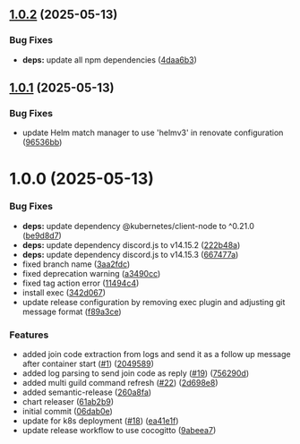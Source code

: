 ## [1.0.2](https://github.com/floryn08/valheim-server-discord-bot/compare/v1.0.1...v1.0.2) (2025-05-13)


### Bug Fixes

* **deps:** update all npm dependencies ([4daa6b3](https://github.com/floryn08/valheim-server-discord-bot/commit/4daa6b3abd1b833cc3f664a69a4a6b9875b2d448))

## [1.0.1](https://github.com/floryn08/valheim-server-discord-bot/compare/v1.0.0...v1.0.1) (2025-05-13)


### Bug Fixes

* update Helm match manager to use 'helmv3' in renovate configuration ([96536bb](https://github.com/floryn08/valheim-server-discord-bot/commit/96536bbf51ab5f48d6074977ce1c2eab0fa8ba8b))

# 1.0.0 (2025-05-13)


### Bug Fixes

* **deps:** update dependency @kubernetes/client-node to ^0.21.0 ([be9d8d7](https://github.com/floryn08/valheim-server-discord-bot/commit/be9d8d742e575291a124f98791e8508daac31130))
* **deps:** update dependency discord.js to v14.15.2 ([222b48a](https://github.com/floryn08/valheim-server-discord-bot/commit/222b48a6807d6af9265578ab3e690963c8e9a527))
* **deps:** update dependency discord.js to v14.15.3 ([667477a](https://github.com/floryn08/valheim-server-discord-bot/commit/667477a1664ae44f3c84c25a5d1512a0c44871e8))
* fixed branch name ([3aa2fdc](https://github.com/floryn08/valheim-server-discord-bot/commit/3aa2fdc6a96dbda648df59e1da44a099ca11c038))
* fixed deprecation warning ([a3490cc](https://github.com/floryn08/valheim-server-discord-bot/commit/a3490cc8b2c52545488becceca49014d3301cdc0))
* fixed tag action error ([11494c4](https://github.com/floryn08/valheim-server-discord-bot/commit/11494c4ab82d680d705ba56a457702987dd7c5a5))
* install exec ([342d067](https://github.com/floryn08/valheim-server-discord-bot/commit/342d0674a5ea73a71d50e8299a5cdd338b4bbce2))
* update release configuration by removing exec plugin and adjusting git message format ([f89a3ce](https://github.com/floryn08/valheim-server-discord-bot/commit/f89a3ce6b81fad2ffc10076d953ab038171a77c3))


### Features

* added join code extraction from logs and send it as a follow up message after container start ([#1](https://github.com/floryn08/valheim-server-discord-bot/issues/1)) ([2049589](https://github.com/floryn08/valheim-server-discord-bot/commit/2049589fd200dbcdd6a3fb550ac8c1605f20c161))
* added log parsing to send join code as reply ([#19](https://github.com/floryn08/valheim-server-discord-bot/issues/19)) ([756290d](https://github.com/floryn08/valheim-server-discord-bot/commit/756290dac3a8c0eb8f29154a614aa2e7b79292ec))
* added multi guild command refresh ([#22](https://github.com/floryn08/valheim-server-discord-bot/issues/22)) ([2d698e8](https://github.com/floryn08/valheim-server-discord-bot/commit/2d698e8ad848e9469e2ac91639bbf59998ea5c1d))
* added semantic-release ([260a8fa](https://github.com/floryn08/valheim-server-discord-bot/commit/260a8facc8ac55b9288ce0b365dc043751c9ac48))
* chart releaser ([61ab2b9](https://github.com/floryn08/valheim-server-discord-bot/commit/61ab2b9ff9b63cd20df20ee36c165dc8b984ee07))
* initial commit ([06dab0e](https://github.com/floryn08/valheim-server-discord-bot/commit/06dab0e88202f2e56a1ab33c871e7acd2ed40884))
* update for k8s deployment ([#18](https://github.com/floryn08/valheim-server-discord-bot/issues/18)) ([ea41e1f](https://github.com/floryn08/valheim-server-discord-bot/commit/ea41e1ff5c2325a18698c6a5561f2b985ee6bb2d))
* update release workflow to use cocogitto ([9abeea7](https://github.com/floryn08/valheim-server-discord-bot/commit/9abeea7077727da6baa5d19f3d42bd64058513e2))
